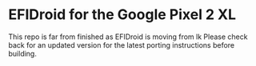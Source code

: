 # EFIDroid for the Google Pixel 2 XL
This repo is far from finished as EFIDroid is moving from lk
Please check back for an updated version for the latest porting instructions before building.
